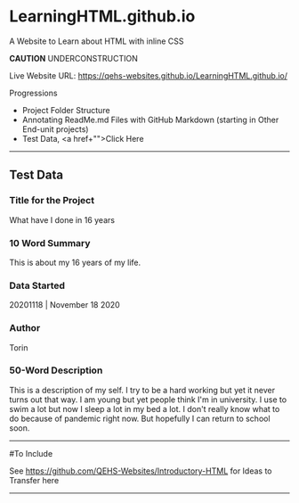 # LearningHTML.github.io
A Website to Learn about HTML with inline CSS

**CAUTION** UNDERCONSTRUCTION

Live Website URL: https://qehs-websites.github.io/LearningHTML.github.io/

Progressions
- Project Folder Structure
- Annotating ReadMe.md Files with GitHub Markdown (starting in Other End-unit projects)
- Test Data, <a href+"">Click Here</a>

---
## Test Data

### Title for the Project
What have I done in 16 years

### 10 Word Summary
This is about my 16 years of my life.

### Data Started
20201118 | November 18 2020

### Author
Torin

### 50-Word Description
This is a description of my self. I try to be a hard working but yet it never turns out that way. I am young but yet people think I'm in university. I use to swim a lot but now I sleep a lot in my bed a lot. I don't really know what to do because of pandemic right now. But hopefully I can return to school soon.



---


#To Include

See https://github.com/QEHS-Websites/Introductory-HTML for Ideas to Transfer here

---
